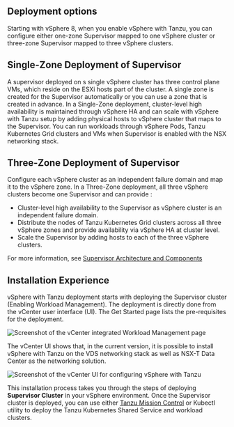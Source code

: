 ## Deployment options

Starting with vSphere 8, when you enable vSphere with Tanzu, you can configure either one-zone Supervisor mapped to one vSphere cluster or three-zone Supervisor mapped to three vSphere clusters. 

## Single-Zone Deployment of Supervisor

A supervisor deployed on s single vSphere cluster has three control plane VMs, which reside on the ESXi hosts part of the cluster. A single zone is created for the Supervisor automatically or you can use a zone that is created in advance. In a Single-Zone deployment, cluster-level high availability is maintained through vSphere HA and can scale with vSphere with Tanzu setup by adding physical hosts to vSphere cluster that maps to the Supervisor. 
You can run workloads through vSphere Pods, Tanzu Kubernetes Grid clusters and VMs when Supervisor is enabled with the NSX networking stack.

## Three-Zone Deployment of Supervisor

Configure each vSphere cluster as an independent failure domain and map it to the vSphere zone. In a Three-Zone deployment, all three vSphere clusters become one Supervisor and can
provide :

- Cluster-level high availability to the Supervisor as vSphere cluster is an independent failure domain.
- Distribute the nodes of Tanzu Kubernetes Grid clusters across all three vSphere zones and provide availability via vSphere HA at cluster level.
- Scale the Supervisor by adding hosts to each of the three vSphere clusters.

For more information, see [Supervisor Architecture and Components](https://docs.vmware.com/en/VMware-vSphere/8.0/vsphere-with-tanzu-concepts-planning/GUID-74EC2571-4352-4E15-838E-5F56C8C68D15.html)

## Installation Experience

vSphere with Tanzu deployment starts with deploying the Supervisor cluster (Enabling Workload Management). The deployment is directly done from the vCenter user interface (UI). The Get Started page lists the pre-requisites for the deployment.

![Screenshot of the vCenter integrated Workload Management page](refarchs/tko-on-vsphere-with-tanzu/images/tko-vwt09.jpg)

The vCenter UI shows that, in the current version, it is possible to install vSphere with Tanzu on the VDS networking stack as well as NSX-T Data Center as the networking solution.

![Screenshot of the vCenter UI for configuring vSphere with Tanzu](refarchs/tko-on-vsphere-with-tanzu/images/tko-vwt10.jpg)

This installation process takes you through the steps of deploying **Supervisor Cluster** in your vSphere environment. Once the Supervisor cluster is deployed, you can use either [Tanzu Mission Control](https://tanzu.vmware.com/mission-control) or Kubectl utility to deploy the Tanzu Kubernetes Shared Service and workload clusters.
